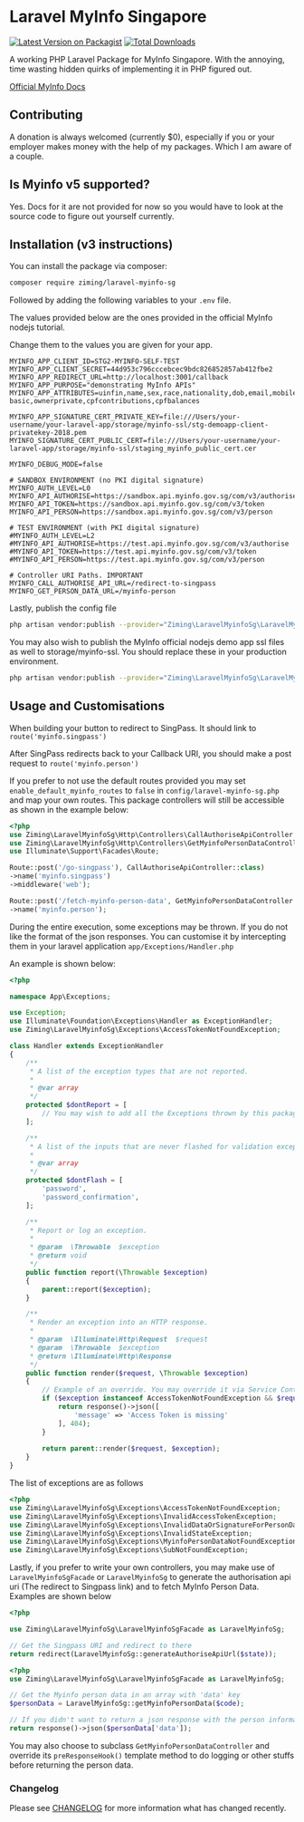 # Laravel MyInfo Singapore

[![Latest Version on Packagist](https://img.shields.io/packagist/v/ziming/laravel-myinfo-sg.svg?style=flat-square)](https://packagist.org/packages/ziming/laravel-myinfo-sg)
[![Total Downloads](https://img.shields.io/packagist/dt/ziming/laravel-myinfo-sg.svg?style=flat-square)](https://packagist.org/packages/ziming/laravel-myinfo-sg)

A working PHP Laravel Package for MyInfo Singapore. With the annoying, 
time wasting hidden quirks of implementing it in PHP figured out. 

<a href="https://api.singpass.gov.sg/library/myinfo/v3/developers/overview" rel="noreferrer nofollow">Official MyInfo Docs</a>

## Contributing

A donation is always welcomed (currently $0), especially if you or your employer makes money with the help of my packages. Which I am aware of a couple.

## Is Myinfo v5 supported?

Yes. Docs for it are not provided for now so you would have to look at the source code to figure out yourself currently.

## Installation (v3 instructions)

You can install the package via composer:

```bash
composer require ziming/laravel-myinfo-sg
```

Followed by adding the following variables to your `.env` file. 

The values provided below are the ones provided in the official MyInfo nodejs tutorial. 

Change them to the values you are given for your app.

```.dotenv
MYINFO_APP_CLIENT_ID=STG2-MYINFO-SELF-TEST
MYINFO_APP_CLIENT_SECRET=44d953c796cccebcec9bdc826852857ab412fbe2
MYINFO_APP_REDIRECT_URL=http://localhost:3001/callback
MYINFO_APP_PURPOSE="demonstrating MyInfo APIs"
MYINFO_APP_ATTRIBUTES=uinfin,name,sex,race,nationality,dob,email,mobileno,regadd,housingtype,hdbtype,marital,noa-basic,ownerprivate,cpfcontributions,cpfbalances

MYINFO_APP_SIGNATURE_CERT_PRIVATE_KEY=file:///Users/your-username/your-laravel-app/storage/myinfo-ssl/stg-demoapp-client-privatekey-2018.pem
MYINFO_SIGNATURE_CERT_PUBLIC_CERT=file:///Users/your-username/your-laravel-app/storage/myinfo-ssl/staging_myinfo_public_cert.cer

MYINFO_DEBUG_MODE=false

# SANDBOX ENVIRONMENT (no PKI digital signature)
MYINFO_AUTH_LEVEL=L0
MYINFO_API_AUTHORISE=https://sandbox.api.myinfo.gov.sg/com/v3/authorise
MYINFO_API_TOKEN=https://sandbox.api.myinfo.gov.sg/com/v3/token
MYINFO_API_PERSON=https://sandbox.api.myinfo.gov.sg/com/v3/person

# TEST ENVIRONMENT (with PKI digital signature)
#MYINFO_AUTH_LEVEL=L2
#MYINFO_API_AUTHORISE=https://test.api.myinfo.gov.sg/com/v3/authorise
#MYINFO_API_TOKEN=https://test.api.myinfo.gov.sg/com/v3/token
#MYINFO_API_PERSON=https://test.api.myinfo.gov.sg/com/v3/person

# Controller URI Paths. IMPORTANT
MYINFO_CALL_AUTHORISE_API_URL=/redirect-to-singpass
MYINFO_GET_PERSON_DATA_URL=/myinfo-person
```

Lastly, publish the config file

```bash
php artisan vendor:publish --provider="Ziming\LaravelMyinfoSg\LaravelMyinfoSgServiceProvider" --tag="myinfo-sg-config"
```

You may also wish to publish the MyInfo official nodejs demo app ssl files as well to storage/myinfo-ssl. 
You should replace these in your production environment.

```bash
php artisan vendor:publish --provider="Ziming\LaravelMyinfoSg\LaravelMyinfoSgServiceProvider" --tag="myinfo-ssl"
```

## Usage and Customisations

When building your button to redirect to SingPass. It should link to `route('myinfo.singpass')`

After SingPass redirects back to your Callback URI, you should make a post request to `route('myinfo.person')`

If you prefer to not use the default routes provided you may set `enable_default_myinfo_routes` to `false` in 
`config/laravel-myinfo-sg.php` and map your own routes. This package controllers will still be accessible as shown
in the example below:

```php
<?php
use Ziming\LaravelMyinfoSg\Http\Controllers\CallAuthoriseApiController;
use Ziming\LaravelMyinfoSg\Http\Controllers\GetMyinfoPersonDataController;
use Illuminate\Support\Facades\Route;

Route::post('/go-singpass'), CallAuthoriseApiController::class)
->name('myinfo.singpass')
->middleware('web');

Route::post('/fetch-myinfo-person-data', GetMyinfoPersonDataController::class)
->name('myinfo.person');
```

During the entire execution, some exceptions may be thrown. If you do not like the format of the json responses.
You can customise it by intercepting them in your laravel application `app/Exceptions/Handler.php`

An example is shown below:

```php
<?php

namespace App\Exceptions;

use Exception;
use Illuminate\Foundation\Exceptions\Handler as ExceptionHandler;
use Ziming\LaravelMyinfoSg\Exceptions\AccessTokenNotFoundException;

class Handler extends ExceptionHandler
{
    /**
     * A list of the exception types that are not reported.
     *
     * @var array
     */
    protected $dontReport = [
        // You may wish to add all the Exceptions thrown by this package. See src/Exceptions folder
    ];

    /**
     * A list of the inputs that are never flashed for validation exceptions.
     *
     * @var array
     */
    protected $dontFlash = [
        'password',
        'password_confirmation',
    ];

    /**
     * Report or log an exception.
     *
     * @param  \Throwable  $exception
     * @return void
     */
    public function report(\Throwable $exception)
    {
        parent::report($exception);
    }

    /**
     * Render an exception into an HTTP response.
     *
     * @param  \Illuminate\Http\Request  $request
     * @param  \Throwable  $exception
     * @return \Illuminate\Http\Response
     */
    public function render($request, \Throwable $exception)
    {
        // Example of an override. You may override it via Service Container binding too
        if ($exception instanceof AccessTokenNotFoundException && $request->wantsJson()) {
            return response()->json([
                'message' => 'Access Token is missing'
            ], 404);
        }
        
        return parent::render($request, $exception);
    }
}
```

The list of exceptions are as follows

```php
<?php
use Ziming\LaravelMyinfoSg\Exceptions\AccessTokenNotFoundException;
use Ziming\LaravelMyinfoSg\Exceptions\InvalidAccessTokenException;
use Ziming\LaravelMyinfoSg\Exceptions\InvalidDataOrSignatureForPersonDataException;
use Ziming\LaravelMyinfoSg\Exceptions\InvalidStateException;
use Ziming\LaravelMyinfoSg\Exceptions\MyinfoPersonDataNotFoundException;
use Ziming\LaravelMyinfoSg\Exceptions\SubNotFoundException;
```

Lastly, if you prefer to write your own controllers, you may make use of `LaravelMyinfoSgFacade` or `LaravelMyinfoSg` to generate the
authorisation api uri (The redirect to Singpass link) and to fetch MyInfo Person Data. Examples are shown below

```php
<?php

use Ziming\LaravelMyinfoSg\LaravelMyinfoSgFacade as LaravelMyinfoSg;

// Get the Singpass URI and redirect to there
return redirect(LaravelMyinfoSg::generateAuthoriseApiUrl($state));
```

```php
<?php
use Ziming\LaravelMyinfoSg\LaravelMyinfoSgFacade as LaravelMyinfoSg;

// Get the Myinfo person data in an array with 'data' key
$personData = LaravelMyinfoSg::getMyinfoPersonData($code);

// If you didn't want to return a json response with the person information in the 'data' key. You can do this
return response()->json($personData['data']);
```

You may also choose to subclass `GetMyinfoPersonDataController` and override its `preResponseHook()` template method to
do logging or other stuffs before returning the person data.

### Changelog

Please see [CHANGELOG](CHANGELOG.md) for more information what has changed recently.
